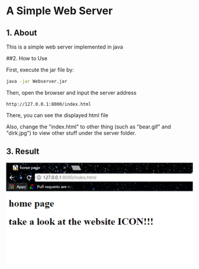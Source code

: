 # A Simple Web Server



## 1. About

This is a simple web server implemented in java



##2. How to Use

First, execute the jar file by:

```bash
java -jar Webserver.jar
```

Then, open the browser and input the server address

```
http://127.0.0.1:8000/index.html
```

There, you can see the displayed html file

Also, change the "index.html" to other thing (such as "bear.gif" and "dirk.jpg") to view other stuff under the server folder.



## 3. Result

<img src='image/display.png'>